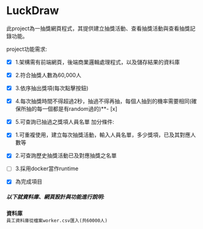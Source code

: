 # LuckDraw
此project為一抽獎網頁程式，其提供建立抽獎活動、查看抽獎活動與查看抽獎記錄功能。  

project功能需求:  
- [x]  1.架構需有前端網頁，後端商業邏輯處理程式，以及儲存結果的資料庫 
- [x]  2.符合抽獎人數為60,000人
- [x]  3.依序抽出獎項(每次點擊按鈕)  
- [x]  4.每次抽獎時間不得超過2秒，抽過不得再抽，每個人抽到的機率需要相同(確保所抽的每一個都是有random過的)**- [x]  
- [x]  5.可查詢已抽過之獎項人員名單 
加分條件:  
- [x]  1.可重複使用，建立每次抽獎活動，輸入人員名單，多少獎項，已及其對應人數等
- [x]  2.可查詢歷史抽獎活動已及對應抽獎之名單
- [ ]  3.採用docker當作runtime 
    
 - [x] 為完成項目   
   
##### 以下就資料庫、網頁設計與功能進行說明:  
  
**資料庫**  
    `員工資料庫從檔案worker.csv匯入(共60000人)`

 
